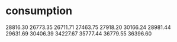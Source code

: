 # consumption


28816.30
26773.35
26711.71
27463.75
27918.20
30166.24
28981.44
29631.69
30406.39
34227.67
35777.44
36779.55
36396.60









